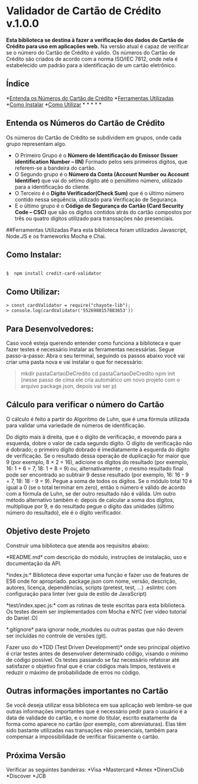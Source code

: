 # Validador de Cartão de Crédito v.1.0.0

**Esta biblioteca se destina à fazer a verificação dos dados do Cartão de Crédito para uso em aplicações web.**
Na versão atual é capaz de verificar se o número do Cartão de Crédito é valido.
Os números do Cartão de Crédito são criados de acordo com a norma ISO/IEC 7812, onde nela é estabelecido um padrão para a identificação de um cartão eletrônico. 

## Índice

*[Entenda os Números do Cartão de Crédito](#Entenda-os-Números-do-Cartão-de-Crédito)
*[Ferramentas Utilizadas](#Ferramentas-Utilizadas)
*[Como Instalar](#Como-Instalar)
*[Como Utilizar](#Como-Utilizar)
*[](#)
*[](#)
*[](#)
*[](#)
*[](#)

## Entenda os Números do Cartão de Crédito
Os números do Cartão de Crédito se subdividem em grupos, onde cada grupo representam algo.
- O Primeiro Grupo é o **Número de Identificação do Emissor (Issuer identification Number – IIN)**
Formado pelos seis primeiros digitos, que referem-se a bandeira do cartão.
- O Segundo grupo é o **Número da Conta (Account Number ou Account Identifier)** que vai do sétimo dígito até o penúltimo número, utilizado para a identificação do cliente.
- O Terceiro é o **Dígito Verificador(Check Sum)** que é o último número contido nessa sequência, utilizado para Verificação de Segurança.
- E o último grupo é o **Código de Segurança do Cartão (Card Security Code – CSC)** que são os dígitos contidos atrás do cartão compostos por três ou quatro dígitos utilizado para transsações não presenciais.

##Ferramentas Utilizadas
Para esta biblioteca foram utilizados Javascript, Node.JS e os frameworks Mocha e Chai.


## Como Instalar:

```shell

$  npm install credit-card-validator

```

## Como Utilizar:

```node
> const cardValidator = require("chayote-lib");
> console.log(cardValidator('5526988157883653'))

```

## Para Desenvolvedores:
Caso você esteja querendo entender como funciona a biblioteca e quer fazer testes é necessário instalar as ferramentas necessárias. Segue passo-a-passo:
Abra o seu terminal, seguindo os passos abaixo você vai criar uma pasta nova e vai instalar o que for necessário:

> mkdir pastaCartaoDeCredito
> cd pastaCartaoDeCredito
> npm init
(nesse passo de cima ele cria automático um novo projeto com o arquivo package.json, depois vai ser p)



## Cálculo para verificar o número do Cartão
O cálculo é feito a partir do Algoritmo de Luhn, que é uma fórmula utilizada para validar uma variedade de números de identificação.

Do dígito mais à direita, que é o dígito de verificação, e movendo para a esquerda, dobre o valor de cada segundo dígito. O dígito de verificação não é dobrado; o primeiro dígito dobrado é imediatamente à esquerda do dígito de verificação. Se o resultado dessa operação de duplicação for maior que 9 (por exemplo, 8 × 2 = 16), adicione os dígitos do resultado (por exemplo, 16: 1 + 6 = 7, 18: 1 + 8 = 9) ou, alternativamente , o mesmo resultado final pode ser encontrado ao subtrair 9 desse resultado (por exemplo, 16: 16 - 9 = 7, 18: 18 - 9 = 9).
Pegue a soma de todos os dígitos.
Se o módulo total 10 é igual a 0 (se o total terminar em zero), então o número é válido de acordo com a fórmula de Luhn, se der outro resultado não é válida. 
Um outro método alternativo também é: depois de calcular a soma dos dígitos, multiplique por 9, e do resultado pegue o dígito das unidades (último número do resultado), ele é o dígito verificador.

## Objetivo deste Projeto
Construir uma biblioteca que atenda aos requisitos abaixo:
<p>*README.md* com descrição do módulo, instruções de instalação, uso e documentação da API.</p>
<p>*index.js:* Biblioteca deve exportar uma função e fazer uso de features de ES6 onde for apropriado.
package.json com nome, versão, descrição, autores, licença, dependências, scripts (pretest, test, ...)
.eslintrc com configuração para linter (ver guia de estilo de JavaScript)</p>
<p>*test/index.spec.js:* com as rotinas de teste escritas para esta biblioteca. Os testes devem ser implementados com Mocha e NYC (ver vídeo tutorial do Daniel :D) </p>
<p>*.gitignore* para ignorar node_modules ou outras pastas que não devem ser incluídas no controle de versões (git).</p>
<p>Fazer uso do *TDD (Test Driven Development)* onde seu principal objetivo é criar testes antes de desenvolver determinado código, visando o mínimo de código possível. Os testes passando se faz necessário refatorar até satisfazer o objetivo final que é criar códigos mais limpos, testáveis e reduzir o máximo de probabilidade de erros no código. </p>

## Outras informações importantes no Cartão
Se você deseja utilizar essa biblioteca em sua aplicação web lembre-se que outras informações importantes que é necessário pedir para o usuário é a data de validade do cartão, e o nome do titular, escrito exatamente da forma como aparece no cartão (por exemplo, com abreviaturas).
Elas têm sido bastante utilizadas nas transações não presenciais, também para compensar a impossibilidade de verificar fisicamente o cartão.

## Próxima Versão
Verificar as seguintes bandeiras:
*Visa
*Mastercard
*Amex
*DinersClub
*Discover
*JCB
